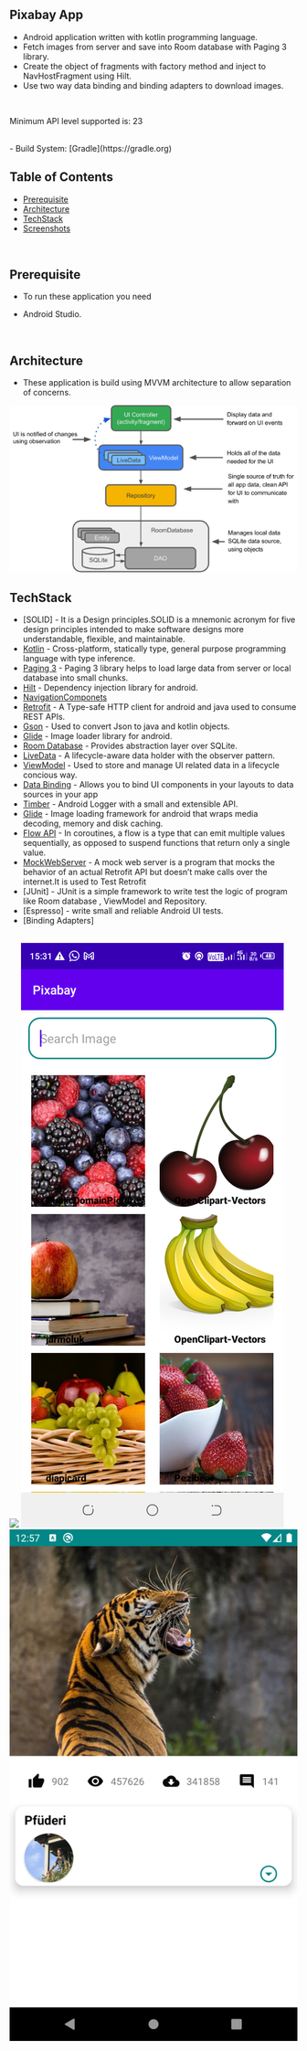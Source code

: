 ## Pixabay App
- Android  application written with kotlin programming language.
- Fetch images from server and save into Room database with Paging 3 library.
- Create the object of fragments with factory method and inject to NavHostFragment using Hilt.
- Use two way data binding and binding adapters to download images.
<br>

Minimum API level supported is: 23

<br>
- Build System: [Gradle](https://gradle.org)

## Table of Contents
-  [Prerequisite](#prerequisite)
-  [Architecture](#architecture)
-  [TechStack](#techstack)
-  [Screenshots](#screenshots)
<br>

## Prerequisite
- To run these application you need 
* Android Studio.
<br>

## Architecture
- These application is build using MVVM architecture to allow separation of concerns.
<img src="assets/architecture.png">
<br>

## TechStack
 * [SOLID] - It is a Design principles.SOLID is a mnemonic acronym for five design principles intended to make software designs more understandable, flexible, and maintainable.
 * [Kotlin](https://developer.android.com/kotlin) - Cross-platform, statically type, general purpose programming language with type inference.
 * [Paging 3](https://developer.android.com/topic/libraries/architecture/paging/v3-overview) - Paging 3 library helps to load large data from server or local database into small chunks.
 * [Hilt](https://developer.android.com/training/dependency-injection/hilt-android) - Dependency injection library for android.
 * [NavigationComponets](https://developer.android.com/guide/navigation/navigation-getting-started) 
 * [Retrofit](https://square.github.io/retrofit/) - A Type-safe HTTP client for android and java used to consume REST APIs.
 * [Gson](https://github.com/google/gson) - Used to convert Json to java and kotlin objects.
 * [Glide](https://github.com/bumptech/glide) - Image loader library for android.
 * [Room Database](https://developer.android.com/training/data-storage/room) -  Provides abstraction layer over SQLite.
 * [LiveData](https://developer.android.com/topic/libraries/architecture/livedata) - A lifecycle-aware data holder with the observer pattern.
 * [ViewModel](https://developer.android.com/topic/libraries/architecture/viewmodel) - Used to store and manage UI related data in a lifecycle concious way.
 * [Data Binding](https://developer.android.com/topic/libraries/data-binding) - Allows you to bind UI components in your layouts to data sources in your app 
 * [Timber](https://github.com/JakeWharton/timber) - Android Logger with a small and extensible API.
 * [Glide](https://github.com/bumptech/glide) - Image loading framework for android that wraps media decoding, memory and disk caching.
 * [Flow API](https://kotlinlang.org/docs/flow.html#sequences) - In coroutines, a flow is a type that can emit multiple values sequentially, as opposed to suspend functions that return only a single value.
 * [MockWebServer](https://kotlintesting.com/testing-retrofit-calls) - A mock web server is a program that mocks the behavior of an actual Retrofit API  but doesn’t make calls over the internet.It is used to Test Retrofit
 * [JUnit] - JUnit is a simple framework to write test the logic of program like Room database  , ViewModel and Repository.
 * [Espresso] - write small and reliable Android UI tests.
 * [Binding Adapters] 
<br>

<img src="assets/fruit.png">
<img src="assets/fruits.png">
<img src="assets/detail.png">

